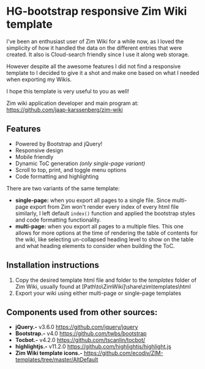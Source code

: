 # HG-bootstrap responsive Zim Wiki template
I've been an enthusiast user of Zim Wiki for a while now, as I loved the simplicity of how it handled the data on the different entries that were created. It also is Cloud-search friendly since I use it along web storage. 

However despite all the awesome features I did not find a responsive template to I decided to give it a shot and make one based on what I needed when exporting my Wikis. 

I hope this template is very useful to you as well! 

Zim wiki application developer and main program at: https://github.com/jaap-karssenberg/zim-wiki

## Features 
- Powered by Bootstrap and jQuery!
- Responsive design
- Mobile friendly
- Dynamic ToC generation *(only single-page variant)*
- Scroll to top, print, and toggle menu options
- Code formatting and highlighting

There are two variants of the same template:
- **single-page:** when you export all pages to a single file. Since multi-page export from Zim won't render every index of every html file similarly, I left default `index()` function and applied the bootstrap styles and code formatting functionality. 
- **multi-page:** when you export all pages to a multiple files. This one allows for more options at the time of rendering the table of contents for the wiki, like selecting un-collapsed heading level to show on the table and what heading elements to consider when building the ToC. 


## Installation instructions 
1. Copy the desired template html file and folder to the *templates* folder of Zim Wiki, usually found at [Path\to\ZimWiki]\share\zim\templates\html
2. Export your wiki using either multi-page or single-page templates

## Components used from other sources: 
- **jQuery.-** v3.6.0 https://github.com/jquery/jquery
- **Bootstrap.-** v4.0 https://github.com/twbs/bootstrap
- **Tocbot.-** v4.2.0 https://github.com/tscanlin/tocbot/
- **highlightjs.-** v11.2.0 https://github.com/highlightjs/highlight.js
- **Zim Wiki template icons.-** https://github.com/ecodiv/ZIM-templates/tree/master/AltDefault
